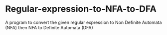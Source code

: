 # Regular-expression-to-NFA-to-DFA
 A program to convert the given regular expression to Non Definite Automata (NFA) then  NFA to Definite Automata (DFA)
